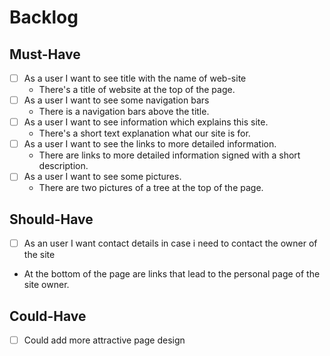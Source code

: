 # Backlog

## Must-Have

- [ ] As a user I want to see title with the name of web-site
  - There's a title of website at the top of the page.
- [ ] As a user I want to see some navigation bars
  - There is a navigation bars above the title.
- [ ] As a user I want to see information which explains this site.
  - There's a short text explanation what our site is for.
- [ ] As a user I want to see the links to more detailed information.
  - There are links to more detailed information signed with a short
    description.
- [ ] As a user I want to see some pictures.
  - There are two pictures of a tree at the top of the page.

## Should-Have

- [ ] As an user I want contact details in case i need to contact the owner of
      the site
- At the bottom of the page are links that lead to the personal page of the site
  owner.

## Could-Have

- [ ] Could add more attractive page design
